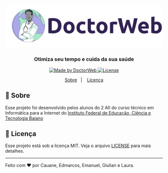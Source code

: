 <h1 align="center">
    <img alt="Launchbase" src="./doctorWeb.png" width="600px" />
</h1>

<h3 align="center">
  Otimiza seu tempo e cuida da sua saúde
</h3>

<p align="center">

  <a href="https://rocketseat.com.br">
    <img alt="Made by DoctorWeb" src="https://img.shields.io/badge/made%20by-DoctorWeb-%23F8952D">
  </a>

  <a href="LICENSE" >
    <img alt="License" src="https://img.shields.io/badge/license-MIT-%23F8952D">
  </a>

</p>

<p align="center">
  <a href="#calendar-sobre">Sobre</a>&nbsp;&nbsp;&nbsp;|&nbsp;&nbsp;&nbsp; 
  <a href="#memo-licença">Licença</a>
</p>



## :calendar: Sobre

Esse projeto foi desenvolvido pelos alunos do 2 AII do curso técnico em Informática para a Internet do [Instituto Federal de Educação, Ciência e Tecnologia  Baiano](https://ifbaiano.edu.br)


## :memo: Licença

Esse projeto está sob a licença MIT. Veja o arquivo [LICENSE](/LICENSE) para mais detalhes.

---

Feito com :heart: por Cauane, Edmarcos, Emanuel, Giulian e Laura.

